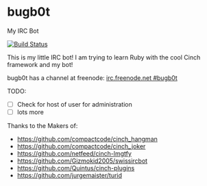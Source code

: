 # bugb0t
My IRC Bot

[![Build Status](https://travis-ci.org/green-big-frog/bugb0t.svg?branch=master)](https://travis-ci.org/green-big-frog/bugb0t)

This is my little IRC bot! I am trying to learn Ruby with the cool Cinch framework and my bot!

bugb0t has a channel at freenode:
	[irc.freenode.net #bugb0t](https://kiwiirc.com/client/irc.freenode.net/#bugb0t)

TODO:
- [ ] Check for host of user for administration
- [ ] lots more

Thanks to the Makers of:
* https://github.com/compactcode/cinch_hangman
* https://github.com/compactcode/cinch_joker
* https://github.com/netfeed/cinch-lmgtfy
* https://github.com/Gizmokid2005/swissircbot
* https://github.com/Quintus/cinch-plugins
* https://github.com/jurgemaister/turid
